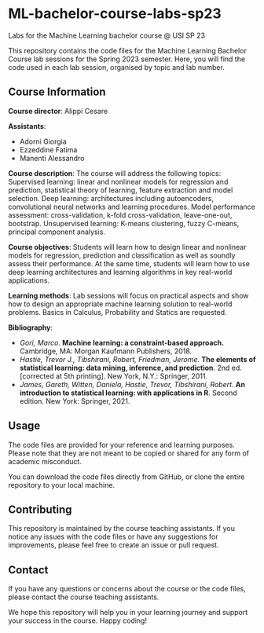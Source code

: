 # ML-bachelor-course-labs-sp23
Labs for the Machine Learning bachelor course @ USI SP 23

This repository contains the code files for the Machine Learning Bachelor Course lab sessions for the Spring 2023 semester. Here, you will find the code used in each lab session, organised by topic and lab number.

## Course Information

**Course director**: Alippi Cesare

**Assistants**:

- Adorni Giorgia
- Ezzeddine Fatima
- Manenti Alessandro

**Course description**: The course will address the following topics: Supervised learning: linear and nonlinear models for regression and prediction, statistical theory of learning, feature extraction and model selection. Deep learning: architectures including autoencoders, convolutional neural networks and learning procedures. Model performance assessment: cross-validation, k-fold cross-validation, leave-one-out, bootstrap. Unsupervised learning: K-means clustering, fuzzy C-means, principal component analysis.

**Course objectives**: Students will learn how to design linear and nonlinear models for regression, prediction and classification as well as soundly assess their performance. At the same time, students will learn how to use deep learning architectures and learning algorithms in key real-world applications.

**Learning methods**: Lab sessions will focus on practical aspects and show how to design an appropriate machine learning solution to real-world problems. Basics in Calculus, Probability and Statics are requested.

**Bibliography**:

- *Gori, Marco*. **Machine learning: a constraint-based approach.** Cambridge, MA: Morgan Kaufmann Publishers, 2018.
- *Hastie, Trevor J., Tibshirani, Robert, Friedman, Jerome*. **The elements of statistical learning: data mining, inference, and prediction**. 2nd ed. [corrected at 5th printing]. New York, N.Y.: Springer, 2011.
- *James, Gareth, Witten, Daniela, Hastie, Trevor, Tibshirani, Robert*. **An introduction to statistical learning: with applications in R**. Second edition. New York: Springer, 2021.

## Usage

The code files are provided for your reference and learning purposes. Please note that they are not meant to be copied or shared for any form of academic misconduct.

You can download the code files directly from GitHub, or clone the entire repository to your local machine.

## Contributing

This repository is maintained by the course teaching assistants. If you notice any issues with the code files or have any suggestions for improvements, please feel free to create an issue or pull request.

## Contact

If you have any questions or concerns about the course or the code files, please contact the course teaching assistants.

We hope this repository will help you in your learning journey and support your success in the course. Happy coding!
